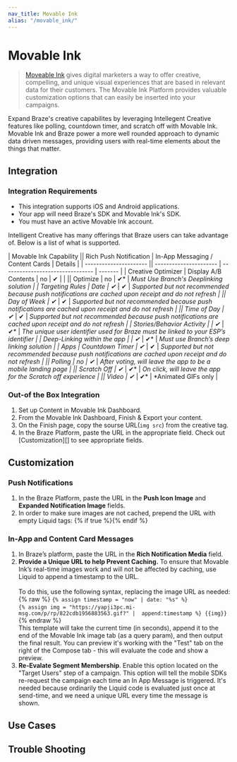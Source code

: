 ```yaml
---
nav_title: Movable Ink
alias: "/movable_ink/"
---
```

# Movable Ink

> [Moveable Ink][1] gives digital marketers a way to offer creative, compelling, and unique visual experiences that are based in relevant data for their customers. The Movable Ink Platform provides valuable customization options that can easily be inserted into your campaigns. 

Expand Braze's creative capabilites by leveraging Intellegent Creative features like polling, countdown timer, and scratch off with Movable Ink. Movable Ink and Braze power a more well rounded approach to dynamic data driven messages, providing users with real-time elements about the things that matter.

## Integration

### Integration Requirements

- This integration supports iOS and Android applications.
- Your app will need Braze's SDK and Movable Ink's SDK.
- You must have an active Movable Ink account.

Intelligent Creative has many offerings that Braze users can take advantage of. Below is a list of what is supported. 

| Movable Ink Capability || Rich Push Notification | In-App Messaging / Content Cards | Details |
| ---------------------- || ---------------------- | -------------------------------- | ------- |
| Creative Optimizer | Display A/B Contents | no | ✔ | |
|| Optimize | no | ✔* | *Must Use Branch's Deeplinking solution |
| Targeting Rules | Date | ✔* | ✔ | *Supported but not recommended because push notifications are cached upon receipt and do not refresh |
|| Day of Week | ✔* | ✔ | *Supported but not recommended because push notifications are cached upon receipt and do not refresh |
|| Time of Day | ✔* | ✔ | *Supported but not recommended because push notifications are cached upon receipt and do not refresh |
| Stories/Behavior Activity | | ✔* | ✔* | *The unique user identifier used for Braze must be linked to your ESP’s identifier |
| Deep-Linking within the app | | ✔* | ✔* | *Must use Branch’s deep linking solution |
| Apps | Countdown Timer | ✔* | ✔ | *Supported but not recommended because push notifications are cached upon receipt and do not refresh |
|| Polling | no | ✔* | *After voting, will leave the app to be a mobile landing page |
|| Scratch Off | ✔* | ✔* | *On click, will leave the app for the Scratch off experience |
|| Video | ✔* | ✔* | *Animated GIFs only |

### Out-of the Box Integration 

1. Set up Content in Movable Ink Dashboard.
2. From the Movable Ink Dashboard, Finish & Export your content.
3. On the Finish page, copy the sourse URL(`img src`) from the creative tag.
4. In the Braze Platform, paste the URL in the appropriate field. Check out [Customization][] to see appropriate fields. 

## Customization

### Push Notifications

1. In the Braze Platform, paste the URL in the __Push Icon Image__ and __Expanded Notification Image__ fields.
2. In order to make sure images are not cached, prepend the URL with empty Liquid tags: {% if true %}{% endif %}

### In-App and Content Card Messages

1. In Braze’s platform, paste the URL in the __Rich Notification Media__ field.
2. __Provide a Unique URL to help Prevent Caching.__ To ensure that Movable Ink’s real-time images work and will not be affected by caching, use Liquid to append a timestamp to the URL. <br><br> To do this, use the following syntax, replacing the image URL as needed:<br>{% raw %} ```{% assign timestamp = "now" | date: "%s" %}``` <br> ```{% assign img = "https://yapji3pc.mi-msg.com/p/rp/822cdb1956883563.gif?" |  append:timestamp %} {{img}}``` {% endraw %} <br>This template will take the current time (in seconds), append it to the end of the Movable Ink image tab (as a query param), and then output the final result. You can preview it's working with the "Test" tab on the right of the Compose tab - this will evaluate the code and show a preview.
3. __Re-Evalate Segment Membership__. Enable this option located on the "Target Users" step of a campaign. This option will tell the mobile SDKs re-request the campaign each time an In App Message is triggered. It's needed because ordinarily the Liquid code is evaluated just once at send-time, and we need a unique URL every time the message is shown.

## Use Cases

## Trouble Shooting

[1]: https://movableink.com/
